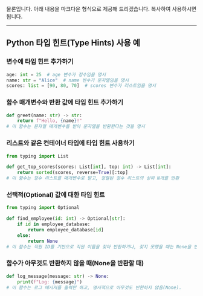 물론입니다. 아래 내용을 마크다운 형식으로 제공해 드리겠습니다. 복사하여 사용하시면 됩니다.

---

## Python 타입 힌트(Type Hints) 사용 예

### 변수에 타입 힌트 추가하기

```python
age: int = 25  # age 변수가 정수임을 명시
name: str = "Alice"  # name 변수가 문자열임을 명시
scores: list = [90, 80, 70]  # scores 변수가 리스트임을 명시
```

### 함수 매개변수와 반환 값에 타입 힌트 추가하기

```python
def greet(name: str) -> str:
    return f"Hello, {name}!"
# 이 함수는 문자열 매개변수를 받아 문자열을 반환한다는 것을 명시
```

### 리스트와 같은 컨테이너 타입에 타입 힌트 사용하기

```python
from typing import List

def get_top_scores(scores: List[int], top: int) -> List[int]:
    return sorted(scores, reverse=True)[:top]
# 이 함수는 정수 리스트를 매개변수로 받고, 정렬된 정수 리스트의 상위 N개를 반환
```

### 선택적(Optional) 값에 대한 타입 힌트

```python
from typing import Optional

def find_employee(id: int) -> Optional[str]:
    if id in employee_database:
        return employee_database[id]
    else:
        return None
# 이 함수는 직원 ID를 기반으로 직원 이름을 찾아 반환하거나, 찾지 못했을 때는 None을 반환
```

### 함수가 아무것도 반환하지 않을 때(None을 반환할 때)

```python
def log_message(message: str) -> None:
    print(f"Log: {message}")
# 이 함수는 로그 메시지를 출력만 하고, 명시적으로 아무것도 반환하지 않음(None).
```